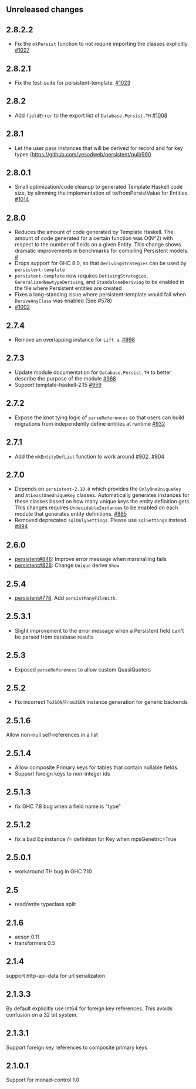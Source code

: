 ## Unreleased changes

## 2.8.2.2

* Fix the `mkPersist` function to not require importing the classes explicitly. [#1027](https://github.com/yesodweb/persistent/pull/1027)

## 2.8.2.1

* Fix the test-suite for persistent-template. [#1023](https://github.com/yesodweb/persistent/pull/1023)

## 2.8.2

* Add `fieldError` to the export list of `Database.Persist.TH` [#1008](https://github.com/yesodweb/persistent/pull/1008)

## 2.8.1

* Let the user pass instances that will be derived for record and for key types (https://github.com/yesodweb/persistent/pull/990

## 2.8.0.1

* Small optimization/code cleanup to generated Template Haskell code size, by slimming the implementation of to/fromPersistValue for Entities. [#1014](https://github.com/yesodweb/persistent/pull/1014)

## 2.8.0

* Reduces the amount of code generated by Template Haskell. The amount of code generated for a certain function was O(N^2) with respect to the number of fields on a given Entity. This change shows dramatic improvements in benchmarks for compiling Persistent models. [#]()
* Drops support for GHC 8.0, so that `DerivingStrategies` can be used by `persistent-template`
* `persistent-template` now requires `DerivingStrategies`, `GeneralizedNewtypeDeriving`, and `StandaloneDeriving` to be enabled in the file where Persistent entities are created
* Fixes a long-standing issue where persistent-template would fail when `DeriveAnyClass` was enabled (See #578)
* [#1002](https://github.com/yesodweb/persistent/pull/1002)

## 2.7.4

* Remove an overlapping instance for `Lift a`. [#998](https://github.com/yesodweb/persistent/pull/998)

## 2.7.3

* Update module documentation for `Database.Persist.TH` to better describe the purpose of the module [#968](https://github.com/yesodweb/persistent/pull/968)
* Support template-haskell-2.15 [#959](https://github.com/yesodweb/persistent/pull/959)

## 2.7.2

* Expose the knot tying logic of `parseReferences` so that users can build
  migrations from independently define entities at runtime [#932](https://github.com/yesodweb/persistent/pull/932)

## 2.7.1

* Add the `mkEntityDefList` function to work around [#902](https://github.com/yesodweb/persistent/issues/902). [#904](https://github.com/yesodweb/persistent/pull/904)

## 2.7.0

* Depends on `persistent-2.10.0` which provides the `OnlyOneUniqueKey` and `AtLeastOneUniqueKey` classes. Automatically generates instances for these classes based on how many unique keys the entity definition gets. This changes requires `UndecidableInstances` to be enabled on each module that generates entity definitions. [#885](https://github.com/yesodweb/persistent/pull/885)
* Removed deprecated `sqlOnlySettings`. Please use `sqlSettings` instead. [#894](https://github.com/yesodweb/persistent/pull/894)

## 2.6.0
* [persistent#846](https://github.com/yesodweb/persistent/pull/846): Improve error message when marshalling fails
* [persistent#826](https://github.com/yesodweb/persistent/pull/826): Change `Unique` derive `Show`

## 2.5.4

* [persistent#778](https://github.com/yesodweb/persistent/issues/778): Add `persistManyFileWith`.

## 2.5.3.1

* Slight improvement to the error message when a Persistent field can't be parsed from database results

## 2.5.3

* Exposed `parseReferences` to allow custom QuasiQuoters

## 2.5.2

* Fix incorrect `ToJSON`/`FromJSON` instance generation for generic
  backends

## 2.5.1.6

Allow non-null self-references in a list

## 2.5.1.4

* Allow composite Primary keys for tables that contain nullable fields.
* Support foreign keys to non-integer ids

## 2.5.1.3

* fix GHC 7.8 bug when a field name is "type"

## 2.5.1.2

* fix a bad Eq instance /= definition for Key when mpsGenetric=True

## 2.5.0.1

* workaround TH bug in GHC 7.10

## 2.5

* read/write typeclass split

## 2.1.6

* aeson 0.11
* transformers 0.5
## 2.1.4

support http-api-data for url serialization

## 2.1.3.3

By default explicitly use Int64 for foreign key references.
This avoids confusion on a 32 bit system.

## 2.1.3.1

Support foreign key references to composite primary keys

## 2.1.0.1

Support for monad-control 1.0
